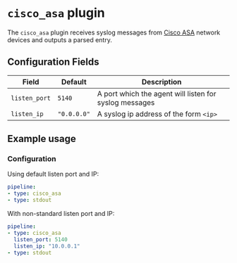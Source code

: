 # `cisco_asa` plugin

The `cisco_asa` plugin receives syslog messages from [Cisco ASA](https://en.wikipedia.org/wiki/Cisco_ASA) network devices and outputs a parsed entry.

## Configuration Fields

| Field | Default | Description |
| --- | --- | --- |
| `listen_port` | `5140` | A port which the agent will listen for syslog messages |
| `listen_ip` | `"0.0.0.0"`  | A syslog ip address of the form `<ip>` |

## Example usage

### Configuration

Using default listen port and IP:

```yaml
pipeline:
- type: cisco_asa
- type: stdout

```

With non-standard listen port and IP:

```yaml
pipeline:
- type: cisco_asa
  listen_port: 5140
  listen_ip: "10.0.0.1"
- type: stdout

```
